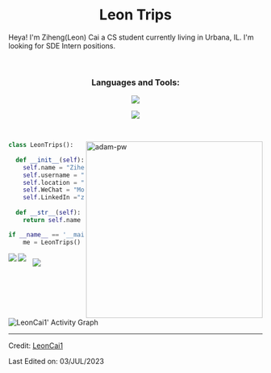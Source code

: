 <h1 align="center">
  <b>Leon Trips</b>
</h1>

Heya! I'm Ziheng(Leon) Cai a CS student currently living in Urbana, IL. I'm looking for 
 SDE Intern positions.</a>


<br>
<h3 align="center">Languages and Tools:</h3>
<p align="center">
  <a href="https://skillicons.dev">
    <img src="https://skillicons.dev/icons?i=kotlin,java,py,cpp,js,go,docker,postgres,sqlite,django,react,spring,redis,gradle," />
  </a>
</p>
<p align="center">
  <a href="https://skillicons.dev">
    <img src="https://skillicons.dev/icons?i=aws,gcp,pytorch,idea,androidstudio,postman,linux,latex" />
  </a>
</p>
<br>

<p><img align="right" width="350" height="350" src="https://github.com/Adam-pw/Adam-pw/blob/main/animation_500_kxa883sd.gif" alt="adam-pw" /></p>

```python
class LeonTrips():
    
  def __init__(self):
    self.name = "Ziheng(Leon) Cai";
    self.username = "LeonCai1";
    self.location = "IL, US";
    self.WeChat = "Monologue_Leon";
    self.LinkedIn ="ziheng-cai";
  
  def __str__(self):
    return self.name

if __name__ == '__main__':
    me = LeonTrips()
```
<img align="left" src="https://spotify-github-profile.vercel.app/api/view?uid=wi86p8xctfotk635o5v0bsmgm&cover_image=true&theme=default&show_offline=false&background_color=121212&interchange=true&bar_color_cover=true">

<img align="left" src="https://github-readme-stats-peach-chi.vercel.app/api/top-langs/?username=LeonCai1&hide=jupyter%20notebook,HTML&theme=dark&hide_progress=true&exclude_repo=CS598-MP2-Apache-Arrow">

<!---------------->

<img style="margin: 10px 10px 10px 10px;"  src="https://github-readme-stats-peach-chi.vercel.app/api?username=LeonCai1&hide=stars,contribs&theme=merko&show_icons=true">

   

![LeonCai1' Activity Graph](https://github-readme-activity-graph.vercel.app/graph?username=LeonCai1&custom_title=Leon%20Trips's%20Contribution%20Graph&theme=gruvbox&bg_color=282828&hide_border=true&line=d1a01f&point=c58545)

------

Credit: [LeonCai1](https://github.com/LeonCai1)

Last Edited on: 03/JUL/2023
